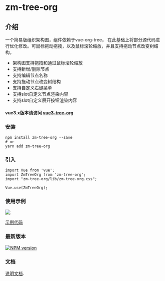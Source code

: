 # zm-tree-org

## 介绍
一个简易版组织架构图，组件依赖于vue-org-tree， 在此基础上将部分源代码进行优化修改。可鼠标拖动拖拽，以及鼠标滚轮缩放，并且支持拖动节点改变树结构。
- 架构图支持拖拽和通过鼠标滚轮缩放
- 支持新增/删除节点
- 支持编辑节点名称
- 支持拖动节点改变树结构
- 支持自定义右键菜单
- 支持slot自定义节点渲染内容
- 支持slot自定义展开按钮渲染内容

#### vue3.x版本请访问 [vue3-tree-org](https://sangtian152.github.io/vue3-tree-org/)

### 安装
```
npm install zm-tree-org --save
# or 
yarn add zm-tree-org
```

### 引入
```
import Vue from 'vue';
import ZmTreeOrg from 'zm-tree-org';
import "zm-tree-org/lib/zm-tree-org.css";

Vue.use(ZmTreeOrg);
```
### 使用示例
![](https://oscimg.oschina.net/oscnet/up-84b0329b0dff74d87da1252248deb5aab5e.png)

[示例代码](https://sangtian152.github.io/zm-tree-org/)

### 最新版本

[![NPM version](https://img.shields.io/npm/v/zm-tree-org)](https://www.npmjs.com/package/zm-tree-org)

### 文档

[说明文档](https://sangtian152.github.io/zm-tree-org/).

